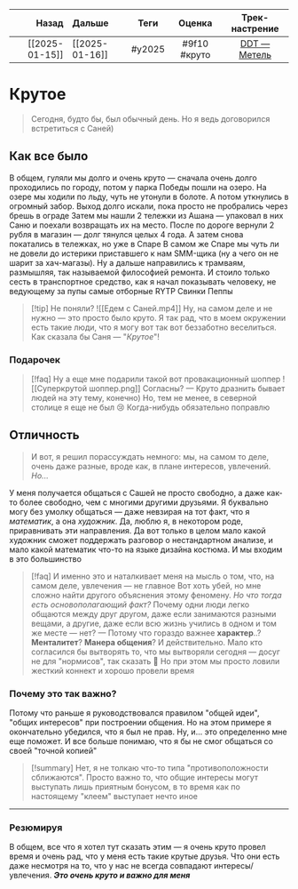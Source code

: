 |          Назад | Дальше         |  Теги  |    Оценка    |                               Трек-настрение                                |
| --------------:|:-------------- |:------:|:------------:|:---------------------------------------------------------------------------:|
| [[2025-01-15]] | [[2025-01-16]] | #y2025 | #9f10 #круто | [DDT — Метель](https://youtube.com/watch?v=S6dZzZH6zAw&si=o-In4ep9l_2Zx1WY) | 

# Крутое
> Сегодня, будто бы, был обычный день. Но я ведь договорился встретиться с Саней)

## Как все было
В общем, гуляли мы долго и очень круто — сначала очень долго проходились по городу, потом у парка Победы пошли на озеро. На озере мы ходили по льду, чуть не утонули в болоте. А потом уткнулись в огромный забор. Выход долго искали, пока просто не пробрались через брешь в ограде
Затем мы нашли 2 тележки из Ашана — упаковал в них Саню и поехали возвращать их на место. После по дороге вернули 2 рубля в магазин — долг тянулся целых 4 года. А затем снова покатались в тележках, но уже в Спаре
В самом же Спаре мы чуть ли не довели до истерики приставшего к нам SMM-щика (ну а чего он не шарит за хач-магазы). Ну а дальше направились к трамваям, размышляя, так называемой философией ремонта. И стоило только сесть в транспортное средство, как я начал показывать человеку, не ведующему за пупы самые отборные RYTP Свинки Пеппы

> [!tip] Не поняли?
> ![[Едем с Саней.mp4]] Ну, на самом деле и не нужно — это просто было круто. Я так рад, что в моем окружении есть такие люди, что я могу вот так вот беззаботно веселиться. Как сказала бы Саня — "*Крутое*"!

### Подарочек
> [!faq] Ну а еще мне подарили такой вот провакационный шоппер
> ![[Суперкрутой шоппер.png]] Согласны? — Круто дразнить бывает людей на эту тему, конечно) Но, тем не менее, в северной столице я еще не был 😢 Когда-нибудь обязательно поправлю

## Отличность
> И вот, я решил порассуждать немного: мы, на самом то деле, очень даже разные, вроде как, в плане интересов, увлечений. *Но...*

У меня получается общаться с Сашей не просто свободно, а даже как-то более свободно, чем с многими другими друзьями. Я буквально могу без умолку общаться — даже невзирая на тот факт, что я *математик*, а она *художник*. Да, люблю я, в некотором роде, приравнивать эти направления. Да вот только в целом мало какой художник сможет поддержать разговор о нестандартном анализе, и мало какой математик что-то на языке дизайна костюма. И мы входим в это большинство
> [!faq] И именно это и наталкивает меня на мысль о том, что, на самом деле, увлечения — не главное
> Вот хоть убей, но мне сложно найти другого объяснения этому феномену. *Но что тогда есть основополагающий факт?* Почему одни люди легко общаются между друг другом, даже если занимаются разными вещами, а другие, даже если всю жизнь учились в одном и том же месте — нет? — Потому что гораздо важнее **характер**..? **Менталитет**? **Манера общения**?
> И действительно. Мало кто согласился бы вытворять то, что мы вытворяли сегодня — досуг не для "нормисов", так сказать 🙂 Но при этом мы просто ловили жесткий коннект и хорошо провели время

### Почему это так важно?
Потому что раньше я руководствовался правилом "общей идеи", "общих интересов" при построении общения. Но на этом примере я окончательно убедился, что я был не прав. Ну, и... это определенно мне еще поможет. И все больше понимаю, что я бы не смог общаться со своей "точной копией"
> [!summary]
> Нет, я не толкаю что-то типа "противоположности сближаются". Просто важно то, что общие интересы могут выступать лишь приятным бонусом, в то время как по настоящему "клеем" выступает нечто иное

---

### Резюмируя
В общем, все что я хотел тут сказать этим — я очень круто провел время и очень рад, что у меня есть такие крутые друзья. Что они есть даже несмотря на то, что у нас не всегда совпадают интересы/увлечения. ***Это очень круто и важно для меня***